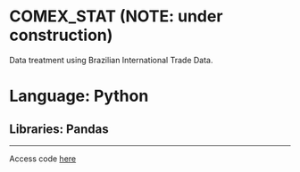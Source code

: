 # COMEX_STAT (NOTE: under construction)
Data treatment using Brazilian International Trade Data.

# Language: Python
## Libraries: Pandas
------------------------------------
Access code [here](COLAB_COMEX.ipynb)
